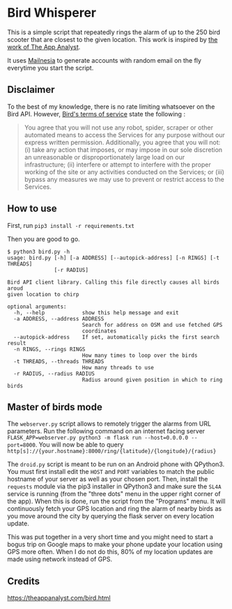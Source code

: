 # Bird Whisperer

This is a simple script that repeatedly rings the alarm of up to the 250 bird scooter that are closest to the given location. This work is inspired by [the work of The App Analyst](https://theappanalyst.com/bird.html).

It uses [Mailnesia](http://mailnesia.com) to generate accounts with random email on the fly everytime you start the script.

## Disclaimer

To the best of my knowledge, there is no rate limiting whatsoever on the Bird API. However, [Bird's terms of service](https://www.bird.co/terms/) state the following :

> You agree that you will not use any robot, spider, scraper or other automated means to access the Services for any purpose without our express written permission. Additionally, you agree that you will not: (i) take any action that imposes, or may impose in our sole discretion an unreasonable or disproportionately large load on our infrastructure; (ii) interfere or attempt to interfere with the proper working of the site or any activities conducted on the Services; or (iii) bypass any measures we may use to prevent or restrict access to the Services.

## How to use

First, run `pip3 install -r requirements.txt`

Then you are good to go.

```
$ python3 bird.py -h
usage: bird.py [-h] [-a ADDRESS] [--autopick-address] [-n RINGS] [-t THREADS]
               [-r RADIUS]

Bird API client library. Calling this file directly causes all birds aroud
given location to chirp

optional arguments:
  -h, --help            show this help message and exit
  -a ADDRESS, --address ADDRESS
                        Search for address on OSM and use fetched GPS
                        coordinates
  --autopick-address    If set, automatically picks the first search result
  -n RINGS, --rings RINGS
                        How many times to loop over the birds
  -t THREADS, --threads THREADS
                        How many threads to use
  -r RADIUS, --radius RADIUS
                        Radius around given position in which to ring birds
```

## Master of birds mode

The `webserver.py` script allows to remotely trigger the alarms from URL parameters.
Run the following command on an internet facing server `FLASK_APP=webserver.py python3 -m flask run --host=0.0.0.0 --port=8000`. You will now be able to query `http[s]://{your.hostname}:8000/ring/{latitude}/{longitude}/{radius}`

The `droid.py` script is meant to be run on an Android phone with QPython3. You must first install edit the `HOST` and `PORT` variables to match the public hostname of your server as well as your chosen port.
Then, install the `requests` module via the pip3 installer in QPython3 and make sure the `SL4A` service is running (from the "three dots" menu in the upper right corner of the app). When this is done, run the script from the "Programs" menu. It will continuously fetch your GPS location and ring the alarm of nearby birds as you move around the city by querying the flask server on every location update.

This was put together in a very short time and you might need to start a bogus trip on Google maps to make your phone update your location using GPS more often. When I do not do this, 80% of my location updates are made using network instead of GPS.

## Credits

https://theappanalyst.com/bird.html
